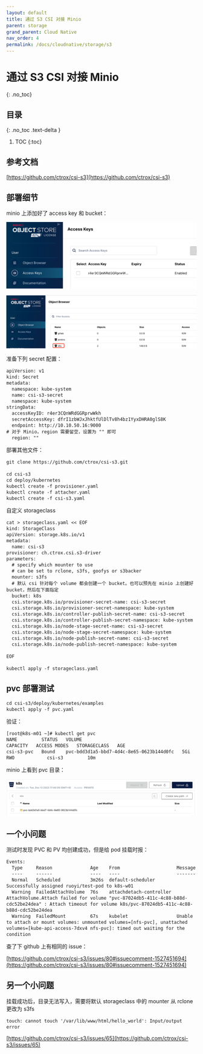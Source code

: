 ```yaml
---
layout: default
title: 通过 S3 CSI 对接 Minio
parent: storage
grand_parent: Cloud Native
nav_order: 4
permalink: /docs/cloudnative/storage/s3
---
```


# 通过 S3 CSI 对接 Minio

{: .no_toc}

## 目录

{: .no_toc .text-delta }

1. TOC
{:toc}

## 参考文档

[https://github.com/ctrox/csi-s3](https://github.com/ctrox/csi-s3)



## 部署细节

minio 上添加好了 access key 和 bucket：

![image-20231212175324561](../../../pics/image-20231212175324561.png)

![image-20231212175314955](../../../pics/image-20231212175314955.png)

准备下列 secret 配置：

```shell
apiVersion: v1
kind: Secret
metadata:
  namespace: kube-system
  name: csi-s3-secret
  namespace: kube-system
stringData:
  accessKeyID: r4er3CQnWRdGGRprwWkh
  secretAccessKey: dfrI1zbWJxJhktfUlDlTv8h4bz1YyxDHRA0glS8K
  endpoint: http://10.10.50.16:9000
# 对于 Minio，region 需要留空，设置为 "" 即可
  region: ""
```

部署其他文件：

```shell
git clone https://github.com/ctrox/csi-s3.git

cd csi-s3
cd deploy/kubernetes
kubectl create -f provisioner.yaml
kubectl create -f attacher.yaml
kubectl create -f csi-s3.yaml
```

自定义 storageclass

```shell
cat > storageclass.yaml << EOF
kind: StorageClass
apiVersion: storage.k8s.io/v1
metadata:
  name: csi-s3
provisioner: ch.ctrox.csi.s3-driver
parameters:
  # specify which mounter to use
  # can be set to rclone, s3fs, goofys or s3backer
  mounter: s3fs
  # 默认 csi 针对每个 volume 都会创建一个 bucket。也可以预先在 minio 上创建好 bucket，然后在下面指定
  bucket: k8s
  csi.storage.k8s.io/provisioner-secret-name: csi-s3-secret
  csi.storage.k8s.io/provisioner-secret-namespace: kube-system
  csi.storage.k8s.io/controller-publish-secret-name: csi-s3-secret
  csi.storage.k8s.io/controller-publish-secret-namespace: kube-system
  csi.storage.k8s.io/node-stage-secret-name: csi-s3-secret
  csi.storage.k8s.io/node-stage-secret-namespace: kube-system
  csi.storage.k8s.io/node-publish-secret-name: csi-s3-secret
  csi.storage.k8s.io/node-publish-secret-namespace: kube-system

EOF

kubectl apply -f storageclass.yaml
```

## pvc 部署测试

```shell
cd csi-s3/deploy/kubernetes/examples
kubectl apply -f pvc.yaml
```

验证：

```shell
[root@k8s-m01 ~]# kubectl get pvc
NAME         STATUS   VOLUME                                     CAPACITY   ACCESS MODES   STORAGECLASS   AGE
csi-s3-pvc   Bound    pvc-bdd3d1a5-bbd7-4d4c-8e65-0623b144d0fc   5Gi        RWO            csi-s3         10m
```

minio 上看到 pvc 目录：

![image-20231212175224606](../../../pics/image-20231212175224606.png)



## 一个小问题

测试时发现 PVC 和 PV 均创建成功，但是给 pod 挂载时报：

```shell
Events:
  Type     Reason              Age    From                     Message
  ----     ------              ----   ----                     -------
  Normal   Scheduled           3m26s  default-scheduler        Successfully assigned ruoyi/test-pod to k8s-w01
  Warning  FailedAttachVolume  76s    attachdetach-controller  AttachVolume.Attach failed for volume "pvc-87024db5-411c-4c88-b88d-cdc52be24dea" : Attach timeout for volume k8s/pvc-87024db5-411c-4c88-b88d-cdc52be24dea
  Warning  FailedMount         67s    kubelet                  Unable to attach or mount volumes: unmounted volumes=[nfs-pvc], unattached volumes=[kube-api-access-7dxv4 nfs-pvc]: timed out waiting for the condition
```

查了下 github 上有相同的 issue：

[https://github.com/ctrox/csi-s3/issues/80#issuecomment-1527451694](https://github.com/ctrox/csi-s3/issues/80#issuecomment-1527451694)

## 另一个小问题

挂载成功后，目录无法写入，需要将默认 storageclass 中的 mounter 从 rclone 更改为 s3fs

```
touch: cannot touch '/var/lib/www/html/hello_world': Input/output error
```



[https://github.com/ctrox/csi-s3/issues/65](https://github.com/ctrox/csi-s3/issues/65)
